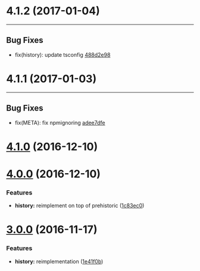 # 4.1.2 (2017-01-04)
---

## Bug Fixes

- fix(history): update tsconfig [488d2e98](https://github.com/motorcyclejs/history/commits/488d2e986ed01a9da5f293e316c17fb8eb727866)

# 4.1.1 (2017-01-03)
---

## Bug Fixes

- fix(META): fix npmignoring [adee7dfe](https://github.com/motorcyclejs/history/commits/adee7dfeaf56820919d290194dd2a575a1b2ff03)

<a name="4.1.0"></a>
# [4.1.0](https://github.com/motorcyclejs/history/compare/v4.0.0...v4.1.0) (2016-12-10)



<a name="4.0.0"></a>
# [4.0.0](https://github.com/motorcyclejs/history/compare/v3.0.0...v4.0.0) (2016-12-10)


### Features

* **history:** reimplement on top of prehistoric ([1c83ec0](https://github.com/motorcyclejs/history/commit/1c83ec0))



<a name="3.0.0"></a>
# [3.0.0](https://github.com/motorcyclejs/history/compare/1e41f0b...v3.0.0) (2016-11-17)


### Features

* **history:** reimplementation ([1e41f0b](https://github.com/motorcyclejs/history/commit/1e41f0b))


